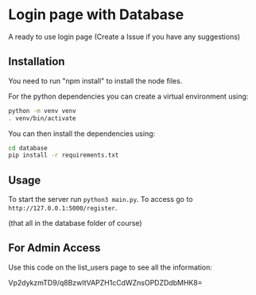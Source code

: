 # Login page with Database

A ready to use login page (Create a Issue if you have any suggestions)

## Installation

You need to run "npm install" to install the node files.

For the python dependencies you can create a virtual environment using:

```sh
python -m venv venv
. venv/bin/activate
```

You can then install the dependencies using:

```sh
cd database
pip install -r requirements.txt
```


## Usage

To start the server run `python3 main.py`.
To access go to `http://127.0.0.1:5000/register`.

(that all in the database folder of course)

## For Admin Access

Use this code on the list_users page to see all the information:

Vp2dykzmTD9/q8BzwItVAPZH1cCdWZnsOPDZDdbMHK8=
